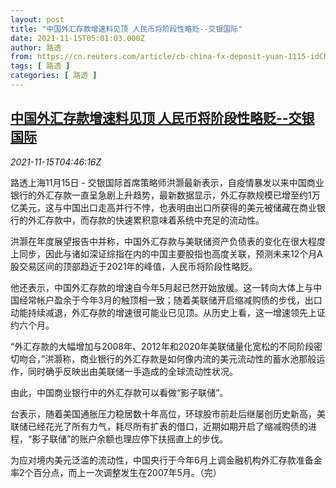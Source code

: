 ```yaml
---
layout: post
title: "中国外汇存款增速料见顶 人民币将阶段性略贬--交银国际"
date: 2021-11-15T05:01:03.000Z
author: 路透
from: https://cn.reuters.com/article/cb-china-fx-deposit-yuan-1115-idCNKBS2I00B0
tags: [ 路透 ]
categories: [ 路透 ]
---
```

<!--1636952463000-->
[中国外汇存款增速料见顶 人民币将阶段性略贬--交银国际](https://cn.reuters.com/article/cb-china-fx-deposit-yuan-1115-idCNKBS2I00B0)
------

<div>
<div><i>2021-11-15T04:46:16Z</i></div><p>路透上海11月15日 - 交银国际首席策略师洪灏最新表示，自疫情暴发以来中国商业银行的外汇存款一直呈急剧上升趋势，最新数据显示，外汇存款规模已增至约1万亿美元，这与中国出口走高并行不悖，也表明由出口所获得的美元被储藏在商业银行的外汇存款中，而存款的快速累积意味着系统中充足的流动性。</p><p>洪灏在年度展望报告中并称，中国外汇存款与美联储资产负债表的变化在很大程度上同步，因此与诸如深证综指在内的中国主要股指也高度关联，预测未来12个月A股交易区间的顶部趋近于2021年的峰值，人民币将阶段性略贬。</p><p>他还表示，中国外汇存款的增速自今年5月起已然开始放缓。这一转向大体上与中国经常帐户盈余于今年3月的触顶相一致；随着美联储开启缩减购债的步伐，出口动能持续减退，外汇存款的增速很可能业已见顶。从历史上看，这一增速领先上证约六个月。</p><p>“外汇存款的大幅增加与2008年、2012年和2020年美联储量化宽松的不同阶段密切吻合，”洪灏称，商业银行的外汇存款是如何像内流的美元流动性的蓄水池那般运作，同时确乎反映出由美联储一手造成的全球流动性状况。</p><p>由此，中国商业银行中的外汇存款可以看做“影子联储”。</p><p>台表示，随着美国通胀压力稳居数十年高位，环球股市前赴后继屡创历史新高，美联储已经花光了所有力气，耗尽所有扩表的借口，近期如期开启了缩减购债的进程，“影子联储”的账户余额也理应停下扶摇直上的步伐。</p><p>为应对境内美元泛滥的流动性，中国央行于今年6月上调金融机构外汇存款准备金率2个百分点，而上一次调整发生在2007年5月。（完）</p>
</div>

